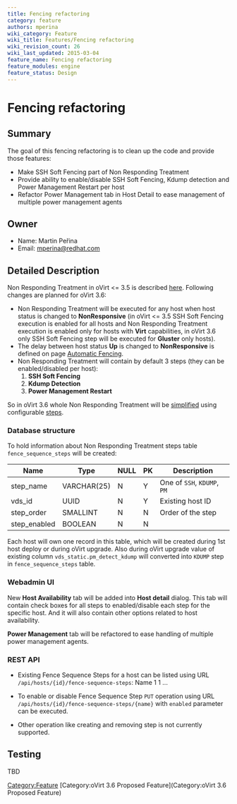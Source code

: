 ```yaml
---
title: Fencing refactoring
category: feature
authors: mperina
wiki_category: Feature
wiki_title: Features/Fencing refactoring
wiki_revision_count: 26
wiki_last_updated: 2015-03-04
feature_name: Fencing refactoring
feature_modules: engine
feature_status: Design
---
```


# Fencing refactoring

## Summary

The goal of this fencing refactoring is to clean up the code and provide those features:

*   Make SSH Soft Fencing part of Non Responding Treatment
*   Provide ability to enable/disable SSH Soft Fencing, Kdump detection and Power Management Restart per host
*   Refactor Power Management tab in Host Detail to ease management of multiple power management agents

## Owner

*   Name: Martin Peřina
*   Email: mperina@redhat.com

## Detailed Description

Non Responding Treatment in oVirt <= 3.5 is described [ here](Media:Current-whole-process.png). Following changes are planned for oVirt 3.6:

*   Non Responding Treatment will be executed for any host when host status is changed to **NonResponsive** (in oVirt <= 3.5 SSH Soft Fencing execution is enabled for all hosts and Non Responding Treatment execution is enabled only for hosts with **Virt** capabilities, in oVirt 3.6 only SSH Soft Fencing step will be executed for **Gluster** only hosts).
*   The delay between host status **Up** is changed to **NonResponsive** is defined on page [Automatic Fencing](Automatic_Fencing#Automatic_Fencing).
*   Non Responding Treatment will contain by default 3 steps (they can be enabled/disabled per host):
    1.  **SSH Soft Fencing**
    2.  **Kdump Detection**
    3.  **Power Management Restart**

So in oVirt 3.6 whole Non Responding Treatment will be [ simplified](Media:New-whole-process.png) using configurable [ steps](Media:Fence-sequence-definition.png).

### Database structure

To hold information about Non Responding Treatment steps table `fence_sequence_steps` will be created:

| Name          | Type        | NULL | PK  | Description                 |
|---------------|-------------|------|-----|-----------------------------|
| step_name    | VARCHAR(25) | N    | Y   | One of `SSH`, `KDUMP`, `PM` |
| vds_id       | UUID        | N    | Y   | Existing host ID            |
| step_order   | SMALLINT    | N    | N   | Order of the step           |
| step_enabled | BOOLEAN     | N    | N   |                             |

Each host will own one record in this table, which will be created during 1st host deploy or during oVirt upgrade. Also during oVirt upgrade value of existing column `vds_static.pm_detect_kdump` will converted into `KDUMP` step in `fence_sequence_steps` table.

### Webadmin UI

New **Host Availability** tab will be added into **Host detail** dialog. This tab will contain check boxes for all steps to enabled/disable each step for the specific host. And it will also contain other options related to host availability.

**Power Management** tab will be refactored to ease handling of multiple power management agents.

### REST API

*   Existing Fence Sequence Steps for a host can be listed using URL `/api/hosts/{id}/fence-sequence-steps`:
        <fence-sequence-steps>
          <fence-sequence-step>
            <name>Name</name>
            <order>1</order>
            <enabled>1</enabled>
          <fence-sequence-step>
        ...
        </fence-sequence-steps>

*   To enable or disable Fence Sequence Step `PUT` operation using URL `/api/hosts/{id}/fence-sequence-steps/{name}` with `enabled` parameter can be executed.
*   Other operation like creating and removing step is not currently supported.

## Testing

TBD

<Category:Feature> [Category:oVirt 3.6 Proposed Feature](Category:oVirt 3.6 Proposed Feature)
